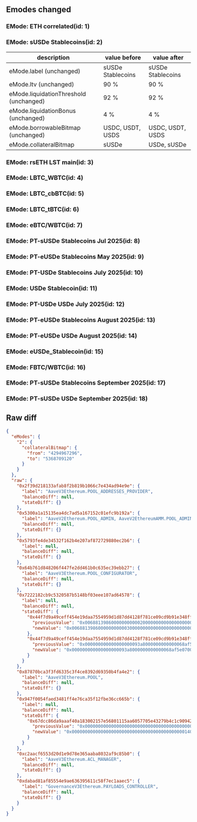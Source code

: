 ## Emodes changed

### EMode: ETH correlated(id: 1)



### EMode: sUSDe Stablecoins(id: 2)

| description | value before | value after |
| --- | --- | --- |
| eMode.label (unchanged) | sUSDe Stablecoins | sUSDe Stablecoins |
| eMode.ltv (unchanged) | 90 % | 90 % |
| eMode.liquidationThreshold (unchanged) | 92 % | 92 % |
| eMode.liquidationBonus (unchanged) | 4 % | 4 % |
| eMode.borrowableBitmap (unchanged) | USDC, USDT, USDS | USDC, USDT, USDS |
| eMode.collateralBitmap | sUSDe | USDe, sUSDe |


### EMode: rsETH LST main(id: 3)



### EMode: LBTC_WBTC(id: 4)



### EMode: LBTC_cbBTC(id: 5)



### EMode: LBTC_tBTC(id: 6)



### EMode: eBTC/WBTC(id: 7)



### EMode: PT-sUSDe Stablecoins Jul 2025(id: 8)



### EMode: PT-eUSDe Stablecoins May 2025(id: 9)



### EMode: PT-USDe Stablecoins July 2025(id: 10)



### EMode: USDe Stablecoin(id: 11)



### EMode: PT-USDe USDe July 2025(id: 12)



### EMode: PT-eUSDe Stablecoins August 2025(id: 13)



### EMode: PT-eUSDe USDe August 2025(id: 14)



### EMode: eUSDe_Stablecoin(id: 15)



### EMode: FBTC/WBTC(id: 16)



### EMode: PT-sUSDe Stablecoins September 2025(id: 17)



### EMode: PT-sUSDe USDe September 2025(id: 18)



## Raw diff

```json
{
  "eModes": {
    "2": {
      "collateralBitmap": {
        "from": "4294967296",
        "to": "5368709120"
      }
    }
  },
  "raw": {
    "0x2f39d218133afab8f2b819b1066c7e434ad94e9e": {
      "label": "AaveV3Ethereum.POOL_ADDRESSES_PROVIDER",
      "balanceDiff": null,
      "stateDiff": {}
    },
    "0x5300a1a15135ea4dc7ad5a167152c01efc9b192a": {
      "label": "AaveV2Ethereum.POOL_ADMIN, AaveV2EthereumAMM.POOL_ADMIN, AaveV3Ethereum.ACL_ADMIN, AaveV3EthereumEtherFi.ACL_ADMIN, AaveV3EthereumLido.ACL_ADMIN, GovernanceV3Ethereum.EXECUTOR_LVL_1",
      "balanceDiff": null,
      "stateDiff": {}
    },
    "0x5793fe4de34532f162b4e207af872729880ec2b6": {
      "label": null,
      "balanceDiff": null,
      "stateDiff": {}
    },
    "0x64b761d848206f447fe2dd461b0c635ec39ebb27": {
      "label": "AaveV3Ethereum.POOL_CONFIGURATOR",
      "balanceDiff": null,
      "stateDiff": {}
    },
    "0x7222182cb9c5320587b5148bf03eee107ad64578": {
      "label": null,
      "balanceDiff": null,
      "stateDiff": {
        "0x44f7d9a49ceff454e19daa7554959d1d87dd4128f781ce09cd9b91e348ff5d86": {
          "previousValue": "0x0068813986000000000002000000000000000000000000000000000000000000",
          "newValue": "0x0068813986000000000003000000000000000000000000000000000000000000"
        },
        "0x44f7d9a49ceff454e19daa7554959d1d87dd4128f781ce09cd9b91e348ff5d87": {
          "previousValue": "0x000000000000000000093a8000000000000068af5e0700000000000000000000",
          "newValue": "0x000000000000000000093a8000000000000068af5e0700000000000068813987"
        }
      }
    },
    "0x87870bca3f3fd6335c3f4ce8392d69350b4fa4e2": {
      "label": "AaveV3Ethereum.POOL",
      "balanceDiff": null,
      "stateDiff": {}
    },
    "0x947f0054faed3481ff4e76ca35f12fbe36cc665b": {
      "label": null,
      "balanceDiff": null,
      "stateDiff": {
        "0x67dcc86da9aaaf40a183002157e56801115aa6057705e43279b4c1c90942d6b2": {
          "previousValue": "0x000000000000000000000000000000000000000000010000000028a023f02328",
          "newValue": "0x000000000000000000000000000000000000000000014000000028a023f02328"
        }
      }
    },
    "0xc2aacf6553d20d1e9d78e365aaba8032af9c85b0": {
      "label": "AaveV3Ethereum.ACL_MANAGER",
      "balanceDiff": null,
      "stateDiff": {}
    },
    "0xdabad81af85554e9ae636395611c58f7ec1aaec5": {
      "label": "GovernanceV3Ethereum.PAYLOADS_CONTROLLER",
      "balanceDiff": null,
      "stateDiff": {}
    }
  }
}
```